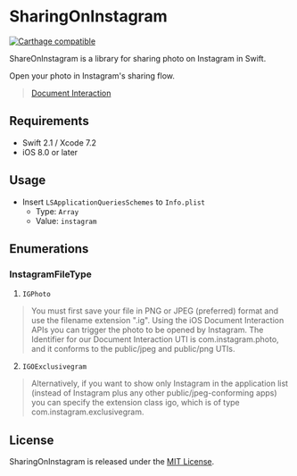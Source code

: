 # SharingOnInstagram

[![Carthage compatible](https://img.shields.io/badge/Carthage-compatible-4BC51D.svg?style=flat)](https://github.com/Carthage/Carthage)

ShareOnInstagram is a library for sharing photo on Instagram in Swift.

Open your photo in Instagram's sharing flow.
> [Document Interaction](https://www.instagram.com/developer/mobile-sharing/iphone-hooks/#document-interaction)

## Requirements

- Swift 2.1 / Xcode 7.2
- iOS 8.0 or later

## Usage

- Insert `LSApplicationQueriesSchemes` to `Info.plist`
  - Type: `Array`
  - Value: `instagram`
  
## Enumerations

### InstagramFileType

1. `IGPhoto`
> You must first save your file in PNG or JPEG (preferred) format and use the filename extension ".ig". Using the iOS Document Interaction APIs you can trigger the photo to be opened by Instagram. The Identifier for our Document Interaction UTI is com.instagram.photo, and it conforms to the public/jpeg and public/png UTIs.

2. `IGOExclusivegram`
> Alternatively, if you want to show only Instagram in the application list (instead of Instagram plus any other public/jpeg-conforming apps) you can specify the extension class igo, which is of type com.instagram.exclusivegram.

## License

SharingOnInstagram is released under the [MIT License](LICENSE.md).


